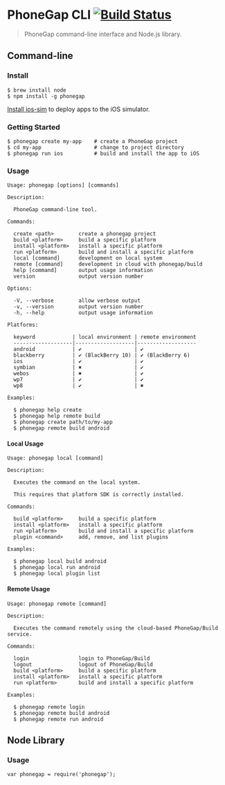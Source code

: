 # PhoneGap CLI [![Build Status][travis-ci-img]][travis-ci-url]

> PhoneGap command-line interface and Node.js library.

## Command-line

### Install
    $ brew install node
    $ npm install -g phonegap

[Install ios-sim](https://github.com/phonegap/ios-sim#installation) to deploy
apps to the iOS simulator.

### Getting Started

    $ phonegap create my-app    # create a PhoneGap project
    $ cd my-app                 # change to project directory
    $ phonegap run ios          # build and install the app to iOS

### Usage

    Usage: phonegap [options] [commands]

    Description:

      PhoneGap command-line tool.

    Commands:

      create <path>        create a phonegap project
      build <platform>     build a specific platform
      install <platform>   install a specific platform
      run <platform>       build and install a specific platform
      local [command]      development on local system
      remote [command]     development in cloud with phonegap/build
      help [command]       output usage information
      version              output version number

    Options:

      -V, --verbose        allow verbose output
      -v, --version        output version number
      -h, --help           output usage information

    Platforms:

      keyword            | local environment | remote environment
      -------------------|-------------------|-------------------
      android            | ✔                 | ✔
      blackberry         | ✔ (BlackBerry 10) | ✔ (BlackBerry 6)
      ios                | ✔                 | ✔
      symbian            | ✖                 | ✔
      webos              | ✖                 | ✔
      wp7                | ✔                 | ✔
      wp8                | ✔                 | ✖

    Examples:

      $ phonegap help create
      $ phonegap help remote build
      $ phonegap create path/to/my-app
      $ phonegap remote build android

#### Local Usage

    Usage: phonegap local [command]

    Description:

      Executes the command on the local system.

      This requires that platform SDK is correctly installed.

    Commands:

      build <platform>     build a specific platform
      install <platform>   install a specific platform
      run <platform>       build and install a specific platform
      plugin <command>     add, remove, and list plugins

    Examples:

      $ phonegap local build android
      $ phonegap local run android
      $ phonegap local plugin list

#### Remote Usage

    Usage: phonegap remote [command]

    Description:

      Executes the command remotely using the cloud-based PhoneGap/Build service.

    Commands:

      login                login to PhoneGap/Build
      logout               logout of PhoneGap/Build
      build <platform>     build a specific platform
      install <platform>   install a specific platform
      run <platform>       build and install a specific platform

    Examples:

      $ phonegap remote login
      $ phonegap remote build android
      $ phonegap remote run android

## Node Library

### Usage

    var phonegap = require('phonegap');

[travis-ci-img]: https://secure.travis-ci.org/mwbrooks/phonegap-cli.png
[travis-ci-url]: http://travis-ci.org/mwbrooks/phonegap-cli

